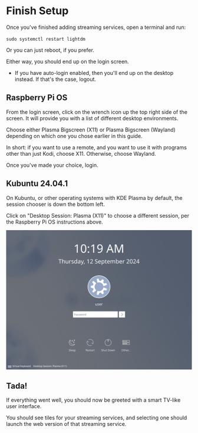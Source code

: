# Finish Setup

Once you've finished adding streaming services, open a terminal and run:

`sudo systemctl restart lightdm`

Or you can just reboot, if you prefer.

Either way, you should end up on the login screen.

* If you have auto-login enabled, then you'll end up on the desktop instead. If that's the case, logout.

## Raspberry Pi OS

From the login screen, click on the wrench icon up the top right side of the screen. It will provide you with a list of different desktop environments.


Choose either Plasma Bigscreen (X11) or Plasma Bigscreen (Wayland) depending on which one you chose earlier in this guide.

In short: if you want to use a remote, and you want to use it with programs other than just Kodi, choose X11. Otherwise, choose Wayland.

Once you've made your choice, login.

## Kubuntu 24.04.1

On Kubuntu, or other operating systems with KDE Plasma by default, the session chooser is down the bottom left.

Click on "Desktop Session: Plasma (X11)" to choose a different session, per the Raspberry Pi OS instructions above.

![Screenshot](screenshots/KdeLoginScreen.png)

## Tada!

If everything went well, you should now be greeted with a smart TV-like user interface.

You should see tiles for your streaming services, and selecting one should launch the web version of that streaming service.
